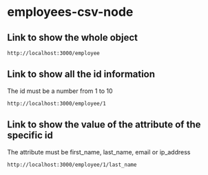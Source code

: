 # employees-csv-node

## Link to show the whole object
```
http://localhost:3000/employee
```
## Link to show all the id information

The id must be a number from 1 to 10
```
http://localhost:3000/employee/1
```
## Link to show the value of the attribute of the specific id

The attribute must be first_name, last_name, email or ip_address
```
http://localhost:3000/employee/1/last_name
```
